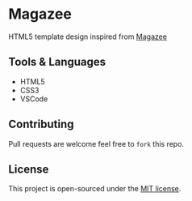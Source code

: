 # Magazee
HTML5 template design inspired from [Magazee](https://templatemo.com/live/templatemo_514_magazee)

## Tools & Languages
- HTML5
- CSS3
- VSCode

## Contributing
Pull requests are welcome feel free to ```fork``` this repo.

## License
This project is open-sourced under the [MIT license](https://opensource.org/licenses/MIT).
